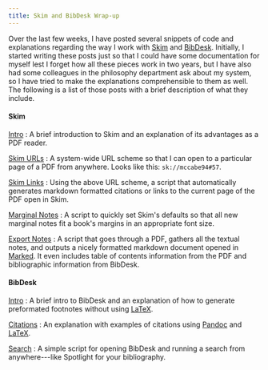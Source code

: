 ```yaml
---
title: Skim and BibDesk Wrap-up
---
```


Over the last few weeks, I have posted several snippets of code and explanations regarding the way I work with [Skim] and [BibDesk].  Initially, I started writing these posts just so that I could have some documentation for myself lest I forget how all these pieces work in two years, but I have also had some colleagues in the philosophy department ask about my system, so I have tried to make the explanations comprehensible to them as well.  The following is a list of those posts with a brief description of what they include.


#### Skim ####

[Intro](/blog/2014-07-05-why-i-use-skim)
:   A brief introduction to Skim and an explanation of its
    advantages as a PDF reader.

[Skim URLs](/blog/2014-07-02-custom-skim-urls)
:   A system-wide URL scheme so that I can open to a particular
    page of a PDF from anywhere.  Looks like this:
    `sk://mccabe94#57`.

[Skim Links](/blog/2014-07-03-skim-links)
:   Using the above URL scheme, a script that automatically
    generates markdown formatted citations or links to the
    current page of the PDF open in Skim.

[Marginal Notes](/blog/2014-07-04-marginal-note-properties-in-skim)
:   A script to quickly set Skim's defaults so that all new
    marginal notes fit a book's margins in an appropriate font
    size.

[Export Notes](/blog/2014-07-07-exporting-skim-notes)
:   A script that goes through a PDF, gathers all the textual
    notes, and outputs a nicely formatted markdown document
    opened in [Marked].  It even includes table of contents
    information from the PDF and bibliographic information from
    BibDesk.

#### BibDesk ####

[Intro](/blog/2014-07-08-intro-to-bibdesk)
:   A brief intro to BibDesk and an explanation of how to
    generate preformated footnotes without using [LaTeX].

[Citations](/blog/2014-07-09-bibdesk-and-latex-citations)
:   An explanation with examples of citations using [Pandoc] and
    [LaTeX].

[Search](/blog/2014-07-12-search-bibdesk)
:   A simple  script for opening BibDesk and running a search
    from anywhere---like Spotlight for your bibliography.

[Skim]:         http://skim-app.sourceforge.net
[BibDesk]:      http://bibdesk.sourceforge.net
[LaTeX]:        http://www.latex-project.org
[Pandoc]:       http://johnmacfarlane.net/pandoc/
[Marked]:       http://markedapp.com

